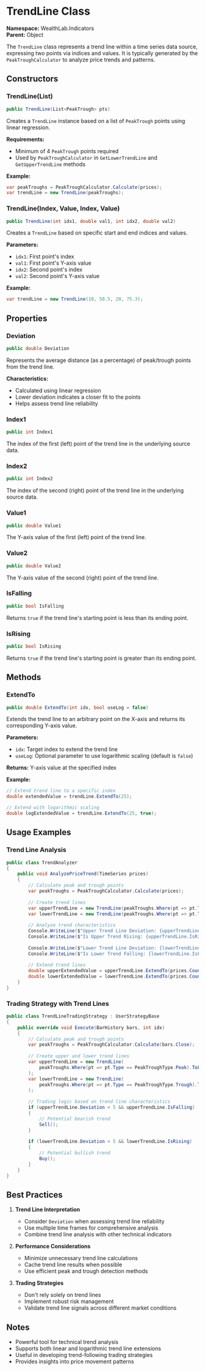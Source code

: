 # TrendLine Class

**Namespace:** WealthLab.Indicators  
**Parent:** Object

The `TrendLine` class represents a trend line within a time series data source, expressing two points via indices and values. It is typically generated by the `PeakTroughCalculator` to analyze price trends and patterns.

## Constructors

### TrendLine(List<PeakTrough>)
```csharp
public TrendLine(List<PeakTrough> pts)
```
Creates a `TrendLine` instance based on a list of `PeakTrough` points using linear regression.

**Requirements:**
- Minimum of 4 `PeakTrough` points required
- Used by `PeakTroughCalculator` in `GetLowerTrendLine` and `GetUpperTrendLine` methods

**Example:**
```csharp
var peakTroughs = PeakTroughCalculator.Calculate(prices);
var trendLine = new TrendLine(peakTroughs);
```

### TrendLine(Index, Value, Index, Value)
```csharp
public TrendLine(int idx1, double val1, int idx2, double val2)
```
Creates a `TrendLine` based on specific start and end indices and values.

**Parameters:**
- `idx1`: First point's index
- `val1`: First point's Y-axis value
- `idx2`: Second point's index
- `val2`: Second point's Y-axis value

**Example:**
```csharp
var trendLine = new TrendLine(10, 50.5, 20, 75.3);
```

## Properties

### Deviation
```csharp
public double Deviation
```
Represents the average distance (as a percentage) of peak/trough points from the trend line.

**Characteristics:**
- Calculated using linear regression
- Lower deviation indicates a closer fit to the points
- Helps assess trend line reliability

### Index1
```csharp
public int Index1
```
The index of the first (left) point of the trend line in the underlying source data.

### Index2
```csharp
public int Index2
```
The index of the second (right) point of the trend line in the underlying source data.

### Value1
```csharp
public double Value1
```
The Y-axis value of the first (left) point of the trend line.

### Value2
```csharp
public double Value2
```
The Y-axis value of the second (right) point of the trend line.

### IsFalling
```csharp
public bool IsFalling
```
Returns `true` if the trend line's starting point is less than its ending point.

### IsRising
```csharp
public bool IsRising
```
Returns `true` if the trend line's starting point is greater than its ending point.

## Methods

### ExtendTo
```csharp
public double ExtendTo(int idx, bool useLog = false)
```
Extends the trend line to an arbitrary point on the X-axis and returns its corresponding Y-axis value.

**Parameters:**
- `idx`: Target index to extend the trend line
- `useLog`: Optional parameter to use logarithmic scaling (default is `false`)

**Returns:** Y-axis value at the specified index

**Example:**
```csharp
// Extend trend line to a specific index
double extendedValue = trendLine.ExtendTo(25);

// Extend with logarithmic scaling
double logExtendedValue = trendLine.ExtendTo(25, true);
```

## Usage Examples

### Trend Line Analysis
```csharp
public class TrendAnalyzer
{
    public void AnalyzePriceTrend(TimeSeries prices)
    {
        // Calculate peak and trough points
        var peakTroughs = PeakTroughCalculator.Calculate(prices);
        
        // Create trend lines
        var upperTrendLine = new TrendLine(peakTroughs.Where(pt => pt.Type == PeakTroughType.Peak).ToList());
        var lowerTrendLine = new TrendLine(peakTroughs.Where(pt => pt.Type == PeakTroughType.Trough).ToList());
        
        // Analyze trend characteristics
        Console.WriteLine($"Upper Trend Line Deviation: {upperTrendLine.Deviation}%");
        Console.WriteLine($"Is Upper Trend Rising: {upperTrendLine.IsRising}");
        
        Console.WriteLine($"Lower Trend Line Deviation: {lowerTrendLine.Deviation}%");
        Console.WriteLine($"Is Lower Trend Falling: {lowerTrendLine.IsFalling}");
        
        // Extend trend lines
        double upperExtendedValue = upperTrendLine.ExtendTo(prices.Count - 1);
        double lowerExtendedValue = lowerTrendLine.ExtendTo(prices.Count - 1);
    }
}
```

### Trading Strategy with Trend Lines
```csharp
public class TrendLineTradingStrategy : UserStrategyBase
{
    public override void Execute(BarHistory bars, int idx)
    {
        // Calculate peak and trough points
        var peakTroughs = PeakTroughCalculator.Calculate(bars.Close);
        
        // Create upper and lower trend lines
        var upperTrendLine = new TrendLine(
            peakTroughs.Where(pt => pt.Type == PeakTroughType.Peak).ToList()
        );
        var lowerTrendLine = new TrendLine(
            peakTroughs.Where(pt => pt.Type == PeakTroughType.Trough).ToList()
        );
        
        // Trading logic based on trend line characteristics
        if (upperTrendLine.Deviation < 5 && upperTrendLine.IsFalling)
        {
            // Potential bearish trend
            Sell();
        }
        
        if (lowerTrendLine.Deviation < 5 && lowerTrendLine.IsRising)
        {
            // Potential bullish trend
            Buy();
        }
    }
}
```

## Best Practices

1. **Trend Line Interpretation**
   - Consider `Deviation` when assessing trend line reliability
   - Use multiple time frames for comprehensive analysis
   - Combine trend line analysis with other technical indicators

2. **Performance Considerations**
   - Minimize unnecessary trend line calculations
   - Cache trend line results when possible
   - Use efficient peak and trough detection methods

3. **Trading Strategies**
   - Don't rely solely on trend lines
   - Implement robust risk management
   - Validate trend line signals across different market conditions

## Notes

- Powerful tool for technical trend analysis
- Supports both linear and logarithmic trend line extensions
- Useful in developing trend-following trading strategies
- Provides insights into price movement patterns 